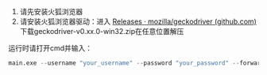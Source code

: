 1. 请先安装火狐浏览器
2. 请安装火狐浏览器驱动：进入 [Releases · mozilla/geckodriver (github.com)](https://github.com/mozilla/geckodriver/releases)下载geckodriver-v0.xx.0-win32.zip在任意位置解压

运行时请打开cmd并输入：

```python
main.exe --username "your_username" --password "your_password" --forward_email "your_forward_email"
```

